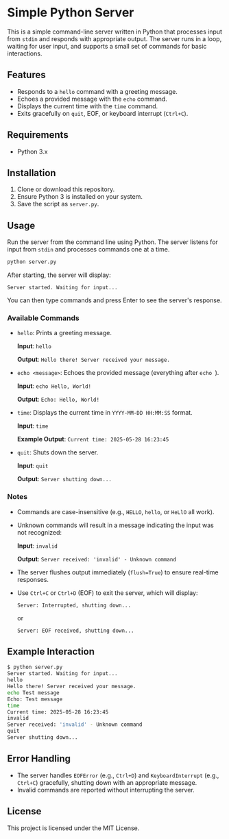 # Simple Python Server

This is a simple command-line server written in Python that processes input from `stdin` and responds with appropriate output. The server runs in a loop, waiting for user input, and supports a small set of commands for basic interactions.

## Features

- Responds to a `hello` command with a greeting message.
- Echoes a provided message with the `echo` command.
- Displays the current time with the `time` command.
- Exits gracefully on `quit`, EOF, or keyboard interrupt (`Ctrl+C`).

## Requirements

- Python 3.x

## Installation

1. Clone or download this repository.
2. Ensure Python 3 is installed on your system.
3. Save the script as `server.py`.

## Usage

Run the server from the command line using Python. The server listens for input from `stdin` and processes commands one at a time.

```bash
python server.py
```

After starting, the server will display:
```
Server started. Waiting for input...
```

You can then type commands and press Enter to see the server's response.

### Available Commands

- `hello`: Prints a greeting message.

  **Input**: `hello`
  
  **Output**: `Hello there! Server received your message.`

- `echo <message>`: Echoes the provided message (everything after `echo `).

  **Input**: `echo Hello, World!`
  
  **Output**: `Echo: Hello, World!`

- `time`: Displays the current time in `YYYY-MM-DD HH:MM:SS` format.

  **Input**: `time`
  
  **Example Output**: `Current time: 2025-05-28 16:23:45`

- `quit`: Shuts down the server.

  **Input**: `quit`
  
  **Output**: `Server shutting down...`

### Notes

- Commands are case-insensitive (e.g., `HELLO`, `hello`, or `HeLlO` all work).
- Unknown commands will result in a message indicating the input was not recognized:

  **Input**: `invalid`
  
  **Output**: `Server received: 'invalid' - Unknown command`

- The server flushes output immediately (`flush=True`) to ensure real-time responses.
- Use `Ctrl+C` or `Ctrl+D` (EOF) to exit the server, which will display:
  ```
  Server: Interrupted, shutting down...
  ```
  or
  ```
  Server: EOF received, shutting down...
  ```

## Example Interaction

```bash
$ python server.py
Server started. Waiting for input...
hello
Hello there! Server received your message.
echo Test message
Echo: Test message
time
Current time: 2025-05-28 16:23:45
invalid
Server received: 'invalid' - Unknown command
quit
Server shutting down...
```

## Error Handling

- The server handles `EOFError` (e.g., `Ctrl+D`) and `KeyboardInterrupt` (e.g., `Ctrl+C`) gracefully, shutting down with an appropriate message.
- Invalid commands are reported without interrupting the server.

## License

This project is licensed under the MIT License.